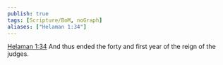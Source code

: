 ```yaml
---
publish: true
tags: [Scripture/BoM, noGraph]
aliases: ["Helaman 1:34"]
---
```

[Helaman 1:34](https://churchofjesuschrist.org/study/scriptures/bofm/hel/1?lang=eng&id=p34#p34) And thus ended the forty and first year of the reign of the judges.




